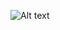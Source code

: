 ![Alt text](https://github.com/MeghaVaddi/Stopwatch-Web-Application/blob/main/Screenshot%202024-06-07%20153902.png?raw=true)
